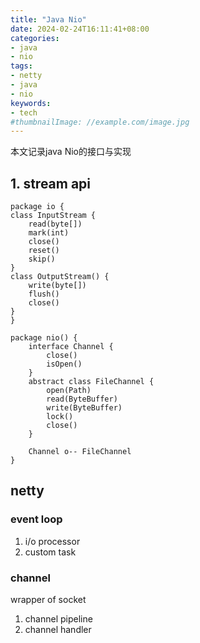 ```yaml
---
title: "Java Nio"
date: 2024-02-24T16:11:41+08:00
categories:
- java
- nio
tags:
- netty
- java
- nio
keywords:
- tech
#thumbnailImage: //example.com/image.jpg
---
```

本文记录java Nio的接口与实现
<!--more-->


## 1. stream api
```plantuml
package io {
class InputStream {
    read(byte[])
    mark(int)
    close()
    reset()
    skip()
}
class OutputStream() {
    write(byte[])
    flush()
    close()
}
}

package nio() {
    interface Channel {
        close()
        isOpen()
    }
    abstract class FileChannel {
        open(Path)
        read(ByteBuffer)
        write(ByteBuffer)
        lock()
        close()
    }

    Channel o-- FileChannel
}

```

## netty

### event loop
1. i/o processor
2. custom task
### channel
wrapper of socket
1. channel pipeline
2. channel handler
